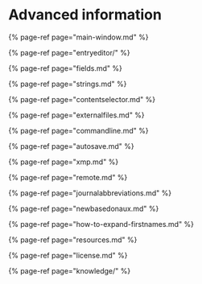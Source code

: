 # Advanced information

{% page-ref page="main-window.md" %}

{% page-ref page="entryeditor/" %}

{% page-ref page="fields.md" %}

{% page-ref page="strings.md" %}

{% page-ref page="contentselector.md" %}

{% page-ref page="externalfiles.md" %}

{% page-ref page="commandline.md" %}

{% page-ref page="autosave.md" %}

{% page-ref page="xmp.md" %}

{% page-ref page="remote.md" %}

{% page-ref page="journalabbreviations.md" %}

{% page-ref page="newbasedonaux.md" %}

{% page-ref page="how-to-expand-firstnames.md" %}

{% page-ref page="resources.md" %}

{% page-ref page="license.md" %}

{% page-ref page="knowledge/" %}

